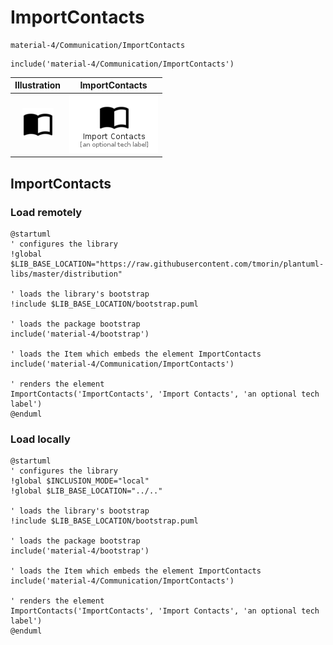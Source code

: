 # ImportContacts


```text
material-4/Communication/ImportContacts
```

```text
include('material-4/Communication/ImportContacts')
```



| Illustration | ImportContacts |
| :---: | :---: |
| ![illustration for Illustration](../../material-4/Communication/ImportContacts.png) | ![illustration for ImportContacts](../../material-4/Communication/ImportContacts.Local.png) |




## ImportContacts

### Load remotely
```plantuml
@startuml
' configures the library
!global $LIB_BASE_LOCATION="https://raw.githubusercontent.com/tmorin/plantuml-libs/master/distribution"

' loads the library's bootstrap
!include $LIB_BASE_LOCATION/bootstrap.puml

' loads the package bootstrap
include('material-4/bootstrap')

' loads the Item which embeds the element ImportContacts
include('material-4/Communication/ImportContacts')

' renders the element
ImportContacts('ImportContacts', 'Import Contacts', 'an optional tech label')
@enduml
```

### Load locally
```plantuml
@startuml
' configures the library
!global $INCLUSION_MODE="local"
!global $LIB_BASE_LOCATION="../.."

' loads the library's bootstrap
!include $LIB_BASE_LOCATION/bootstrap.puml

' loads the package bootstrap
include('material-4/bootstrap')

' loads the Item which embeds the element ImportContacts
include('material-4/Communication/ImportContacts')

' renders the element
ImportContacts('ImportContacts', 'Import Contacts', 'an optional tech label')
@enduml
```

